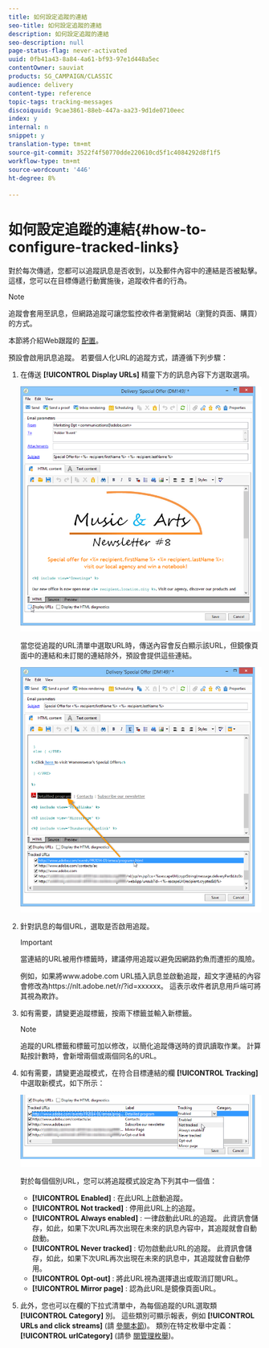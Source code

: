 ```yaml
---
title: 如何設定追蹤的連結
seo-title: 如何設定追蹤的連結
description: 如何設定追蹤的連結
seo-description: null
page-status-flag: never-activated
uuid: 0fb41a43-8a84-4a61-bf93-97e1d448a5ec
contentOwner: sauviat
products: SG_CAMPAIGN/CLASSIC
audience: delivery
content-type: reference
topic-tags: tracking-messages
discoiquuid: 9cae3861-88eb-447a-aa23-9d1de0710eec
index: y
internal: n
snippet: y
translation-type: tm+mt
source-git-commit: 3522f4f50770dde220610cd5f1c4084292d8f1f5
workflow-type: tm+mt
source-wordcount: '446'
ht-degree: 8%

---
```



# 如何設定追蹤的連結{#how-to-configure-tracked-links}

對於每次傳遞，您都可以追蹤訊息是否收到，以及郵件內容中的連結是否被點擊。這樣，您可以在目標傳遞行動實施後，追蹤收件者的行為。

>[!NOTE]
>
>追蹤會套用至訊息，但網路追蹤可讓您監控收件者瀏覽網站（瀏覽的頁面、購買）的方式。
>
>本節將介紹Web跟蹤的 [配置](../../configuration/using/about-web-tracking.md)。

預設會啟用訊息追蹤。 若要個人化URL的追蹤方式，請遵循下列步驟：

1. 在傳送 **[!UICONTROL Display URLs]** 精靈下方的訊息內容下方選取選項。

   ![](assets/s_ncs_user_email_del_display_urls.png)

   當您從追蹤的URL清單中選取URL時，傳送內容會反白顯示該URL，但鏡像頁面中的連結和未訂閱的連結除外，預設會提供這些連結。

   ![](assets/s_ncs_user_email_del_show_urls.png)

1. 針對訊息的每個URL，選取是否啟用追蹤。

   >[!IMPORTANT]
   >
   >當連結的URL被用作標籤時，建議停用追蹤以避免因網路釣魚而遭拒的風險。
   >
   >例如，如果將www.adobe.com URL插入訊息並啟動追蹤，超文字連結的內容會修改為https://nlt.adobe.net/r/?id=xxxxxx。 這表示收件者訊息用戶端可將其視為欺詐。

1. 如有需要，請變更追蹤標籤，按兩下標籤並輸入新標籤。

   >[!NOTE]
   >
   >追蹤的URL標籤和標籤可加以修改，以簡化追蹤傳送時的資訊讀取作業。 計算點按計數時，會新增兩個或兩個同名的URL。

1. 如有需要，請變更追蹤模式，在符合目標連結的欄 **[!UICONTROL Tracking]** 中選取新模式，如下所示：

   ![](assets/s_ncs_user_select_tracking_mode.png)

   對於每個個別URL，您可以將追蹤模式設定為下列其中一個值：

   * **[!UICONTROL Enabled]** : 在此URL上啟動追蹤。
   * **[!UICONTROL Not tracked]** : 停用此URL上的追蹤。
   * **[!UICONTROL Always enabled]** : 一律啟動此URL的追蹤。 此資訊會儲存，如此，如果下次URL再次出現在未來的訊息內容中，其追蹤就會自動啟動。
   * **[!UICONTROL Never tracked]** : 切勿啟動此URL的追蹤。 此資訊會儲存，如此，如果下次URL再次出現在未來的訊息中，其追蹤就會自動停用。
   * **[!UICONTROL Opt-out]** : 將此URL視為選擇退出或取消訂閱URL。
   * **[!UICONTROL Mirror page]** : 認為此URL是鏡像頁面URL。

1. 此外，您也可以在欄的下拉式清單中，為每個追蹤的URL選取類 **[!UICONTROL Category]** 別。 這些類別可顯示報表，例如 **[!UICONTROL URLs and click streams]** (請 [參閱本節](../../reporting/using/reports-on-deliveries.md#urls-and-click-streams))。 類別在特定枚舉中定義： **[!UICONTROL urlCategory]** (請參 [閱管理枚舉](../../platform/using/managing-enumerations.md))。
